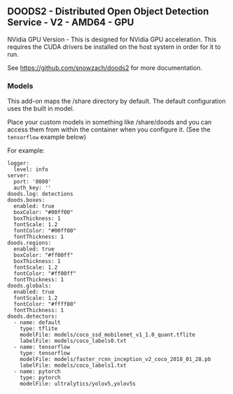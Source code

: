 ## DOODS2 - Distributed Open Object Detection Service - V2 - AMD64 - GPU

NVidia GPU Version - This is designed for NVidia GPU acceleration. This requires the CUDA drivers be installed on the host system in order for it to run.

See https://github.com/snowzach/doods2 for more documentation.

### Models

This add-on maps the /share directory by default. The default configuration uses the built in model.

Place your custom models in something like /share/doods and you can access them from within the container when you configure it.
(See the `tensorflow` example below)

For example:

```
logger:
  level: info
server:
  port: '8080'
  auth_key: ''
doods.log: detections
doods.boxes:
  enabled: true
  boxColor: "#00ff00"
  boxThickness: 1
  fontScale: 1.2
  fontColor: "#00ff00"
  fontThickness: 1
doods.regions:
  enabled: true
  boxColor: "#ff00ff"
  boxThickness: 1
  fontScale: 1.2
  fontColor: "#ff00ff"
  fontThickness: 1
doods.globals:
  enabled: true
  fontScale: 1.2
  fontColor: "#ffff00"
  fontThickness: 1
doods.detectors:
  - name: default
    type: tflite
    modelFile: models/coco_ssd_mobilenet_v1_1.0_quant.tflite
    labelFile: models/coco_labels0.txt
  - name: tensorflow
    type: tensorflow
    modelFile: models/faster_rcnn_inception_v2_coco_2018_01_28.pb
    labelFile: models/coco_labels1.txt
  - name: pytorch
    type: pytorch
    modelFile: ultralytics/yolov5,yolov5s
```
